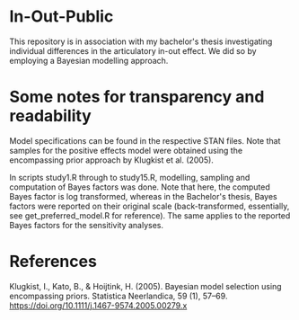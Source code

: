 # In-Out-Public
This repository is in association with my bachelor's thesis investigating individual differences in the articulatory in-out effect. 
We did so by employing a Bayesian modelling approach. 

# Some notes for transparency and readability

Model specifications can be found in the respective STAN files. Note that samples for the positive effects model were obtained using the encompassing prior approach by Klugkist et al. (2005). 

In scripts study1.R through to study15.R, modelling, sampling and computation of Bayes factors was done. Note that here, the computed Bayes factor is log transformed, whereas in the Bachelor's thesis, Bayes factors were reported on their original scale (back-transformed, essentially, see get_preferred_model.R for reference). The same applies to the reported Bayes factors for the sensitivity analyses. 

# References 

Klugkist, I., Kato, B., & Hoijtink, H. (2005). Bayesian model selection using encompassing priors. Statistica Neerlandica, 59 (1), 57–69. 
https://doi.org/10.1111/j.1467-9574.2005.00279.x
